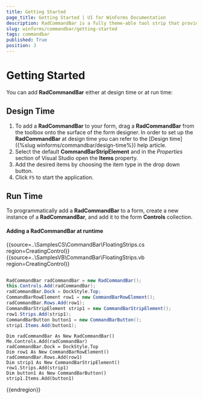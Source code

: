 ```yaml
---
title: Getting Started
page_title: Getting Started | UI for WinForms Documentation
description: RadCommandBar is a fully theme-able tool strip that provides unprecedented flexibility
slug: winforms/commandbar/getting-started
tags: commandbar
published: True
position: 3 
---
```


# Getting Started

You can add __RadCommandBar__ either at design time or at run time:

## Design Time

1. To add a __RadCommandBar__ to your form, drag a __RadCommandBar__ from the toolbox onto the surface of the form designer. In order to set up the __RadCommandBar__ at design time you can refer to the [Design time]({%slug  winforms/commandbar/design-time%}) help article.
2. Select the default __CommandBarStripElement__ and in the *Properties* section of Visual Studio open the __Items__ property.
3. Add the desired items by choosing the item type in the drop down button.
4. Click `F5` to start the application.

## Run Time

To programmatically add a __RadCommandBar__ to a form, create a new instance of a __RadCommandBar__, and add it to the form __Controls__ collection.


#### Adding a RadCommandBar at runtime 

{{source=..\SamplesCS\CommandBar\FloatingStrips.cs region=CreatingControl}} 
{{source=..\SamplesVB\CommandBar\FloatingStrips.vb region=CreatingControl}} 

````C#
            
RadCommandBar radCommandBar = new RadCommandBar();
this.Controls.Add(radCommandBar);
radCommandBar.Dock = DockStyle.Top;
CommandBarRowElement row1 = new CommandBarRowElement();
radCommandBar.Rows.Add(row1);
CommandBarStripElement strip1 = new CommandBarStripElement();
row1.Strips.Add(strip1);
CommandBarButton button1 = new CommandBarButton();
strip1.Items.Add(button1);

````
````VB.NET
Dim radCommandBar As New RadCommandBar()
Me.Controls.Add(radCommandBar)
radCommandBar.Dock = DockStyle.Top
Dim row1 As New CommandBarRowElement()
radCommandBar.Rows.Add(row1)
Dim strip1 As New CommandBarStripElement()
row1.Strips.Add(strip1)
Dim button1 As New CommandBarButton()
strip1.Items.Add(button1)

````

{{endregion}} 